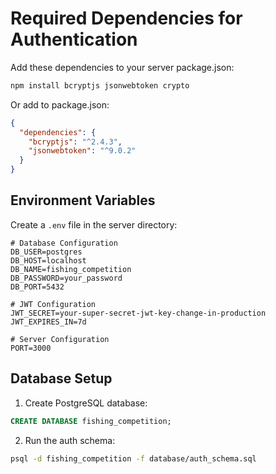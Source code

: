 # Required Dependencies for Authentication

Add these dependencies to your server package.json:

```bash
npm install bcryptjs jsonwebtoken crypto
```

Or add to package.json:
```json
{
  "dependencies": {
    "bcryptjs": "^2.4.3",
    "jsonwebtoken": "^9.0.2"
  }
}
```

## Environment Variables

Create a `.env` file in the server directory:

```env
# Database Configuration
DB_USER=postgres
DB_HOST=localhost
DB_NAME=fishing_competition
DB_PASSWORD=your_password
DB_PORT=5432

# JWT Configuration
JWT_SECRET=your-super-secret-jwt-key-change-in-production
JWT_EXPIRES_IN=7d

# Server Configuration
PORT=3000
```

## Database Setup

1. Create PostgreSQL database:
```sql
CREATE DATABASE fishing_competition;
```

2. Run the auth schema:
```bash
psql -d fishing_competition -f database/auth_schema.sql
```
